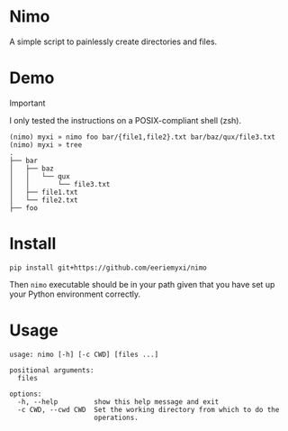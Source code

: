 # Nimo
A simple script to painlessly create directories and files.

# Demo
> [!IMPORTANT]
> I only tested the instructions on a POSIX-compliant shell (zsh).

```shell
(nimo) myxi » nimo foo bar/{file1,file2}.txt bar/baz/qux/file3.txt
(nimo) myxi » tree
.
├── bar
│   ├── baz
│   │   └── qux
│   │       └── file3.txt
│   ├── file1.txt
│   └── file2.txt
├── foo
```

# Install
```shell
pip install git+https://github.com/eeriemyxi/nimo
```
Then `nimo` executable should be in your path given that you have
set up your Python environment correctly.

# Usage
```
usage: nimo [-h] [-c CWD] [files ...]

positional arguments:
  files

options:
  -h, --help         show this help message and exit
  -c CWD, --cwd CWD  Set the working directory from which to do the
                     operations.
```
